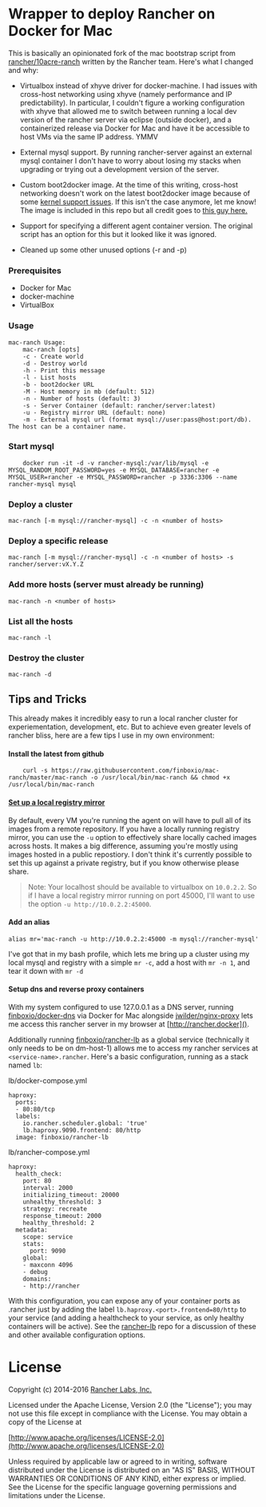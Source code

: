 # Wrapper to deploy Rancher on Docker for Mac

This is basically an opinionated fork of the mac bootstrap script from [rancher/10acre-ranch](https://github.com/rancher/10acre-ranch) written by the Rancher team. Here's what I changed and why:

- Virtualbox instead of xhyve driver for docker-machine. I had issues with cross-host networking using xhyve (namely performance and IP predictability). In particular, I couldn't figure a working configuration with xhyve that allowed me to switch between running a local dev version of the rancher server via eclipse (outside docker), and a containerized release via Docker for Mac and have it be accessible to host VMs via the same IP address. YMMV

- External mysql support. By running rancher-server against an external mysql container I don't have to worry about losing my stacks when upgrading or trying out a development version of the server.

- Custom boot2docker image. At the time of this writing, cross-host networking doesn't work on the latest boot2docker image because of some [kernel support issues](https://forums.rancher.com/t/how-to-get-rancher-overlay-network-working-locally/3044/9). If this isn't the case anymore, let me know! The image is included in this repo but all credit goes to [this guy here.](http://www.odoko.co.uk/local-rancher-with-overlay-networking/)

- Support for specifying a different agent container version. The original script has an option for this but it looked like it was ignored.

- Cleaned up some other unused options (-r and -p)

### Prerequisites

- Docker for Mac
- docker-machine
- VirtualBox

### Usage

```
mac-ranch Usage:
    mac-ranch [opts]
    -c - Create world
    -d - Destroy world
    -h - Print this message
    -l - List hosts
    -b - boot2docker URL
    -M - Host memory in mb (default: 512)
    -n - Number of hosts (default: 3)
    -s - Server Container (default: rancher/server:latest)
    -u - Registry mirror URL (default: none)
    -m - External mysql url (format mysql://user:pass@host:port/db). The host can be a container name.

```

### Start mysql

```
    docker run -it -d -v rancher-mysql:/var/lib/mysql -e MYSQL_RANDOM_ROOT_PASSWORD=yes -e MYSQL_DATABASE=rancher -e MYSQL_USER=rancher -e MYSQL_PASSWORD=rancher -p 3336:3306 --name rancher-mysql mysql
```

### Deploy a cluster

```
mac-ranch [-m mysql://rancher-mysql] -c -n <number of hosts>
```

### Deploy a specific release

```
mac-ranch [-m mysql://rancher-mysql] -c -n <number of hosts> -s rancher/server:vX.Y.Z
```

### Add more hosts (server must already be running)

```
mac-ranch -n <number of hosts>
```

### List all the hosts

```
mac-ranch -l
```

### Destroy the cluster

```
mac-ranch -d
```

## Tips and Tricks

This already makes it incredibly easy to run a local rancher cluster for experiementation, development, etc. But to achieve even greater levels of rancher bliss, here are a few tips I use in my own environment:

#### Install the latest from github
```
    curl -s https://raw.githubusercontent.com/finboxio/mac-ranch/master/mac-ranch -o /usr/local/bin/mac-ranch && chmod +x /usr/local/bin/mac-ranch
```

#### [Set up a local registry mirror](https://github.com/docker/distribution/blob/master/docs/recipes/osx-setup-guide.md)
By default, every VM you're running the agent on will have to pull all of its images from a remote repository. If you have a locally running registry mirror, you can use the `-u` option to effectively share locally cached images across hosts. It makes a big difference, assuming you're mostly using images hosted in a public repostiory. I don't think it's currently possible to set this up against a private registry, but if you know otherwise please share.

> Note:
> Your localhost should be available to virtualbox on `10.0.2.2`. So if I have a local registry mirror running on port 45000, I'll want to use the option `-u http://10.0.2.2:45000`.

#### Add an alias
```
alias mr='mac-ranch -u http://10.0.2.2:45000 -m mysql://rancher-mysql'
```
I've got that in my bash profile, which lets me bring up a cluster using my local mysql and registry with a simple `mr -c`, add a host with `mr -n 1`, and tear it down with `mr -d`

#### Setup dns and reverse proxy containers

With my system configured to use 127.0.0.1 as a DNS server, running [finboxio/docker-dns](https://github.com/finboxio/docker-dns) via Docker for Mac alongside [jwilder/nginx-proxy](https://github.com/jwilder/nginx-proxy) lets me access this rancher server in my browser at [http://rancher.docker]().

Additionally running [finboxio/rancher-lb](https://github.com/finboxio/rancher-lb) as a global service (technically it only needs to be on dm-host-1) allows me to access my rancher services at `<service-name>.rancher`. Here's a basic configuration, running as a stack named `lb`:

lb/docker-compose.yml

```
haproxy:
  ports:
  - 80:80/tcp
  labels:
    io.rancher.scheduler.global: 'true'
    lb.haproxy.9090.frontend: 80/http
  image: finboxio/rancher-lb
```

lb/rancher-compose.yml

```
haproxy:
  health_check:
    port: 80
    interval: 2000
    initializing_timeout: 20000
    unhealthy_threshold: 3
    strategy: recreate
    response_timeout: 2000
    healthy_threshold: 2
  metadata:
    scope: service
    stats:
      port: 9090
    global:
    - maxconn 4096
    - debug
    domains:
    - http://rancher
```

With this configuration, you can expose any of your container ports as <service-name>.rancher just by adding the label `lb.haproxy.<port>.frontend=80/http` to your service (and adding a healthcheck to your service, as only healthy containers will be active). See the [rancher-lb](https://github.com/finboxio/rancher-lb) repo for a discussion of these and other available configuration options.

# License
Copyright (c) 2014-2016 [Rancher Labs, Inc.](http://rancher.com)

Licensed under the Apache License, Version 2.0 (the "License");
you may not use this file except in compliance with the License.
You may obtain a copy of the License at

[http://www.apache.org/licenses/LICENSE-2.0](http://www.apache.org/licenses/LICENSE-2.0)

Unless required by applicable law or agreed to in writing, software
distributed under the License is distributed on an "AS IS" BASIS,
WITHOUT WARRANTIES OR CONDITIONS OF ANY KIND, either express or implied.
See the License for the specific language governing permissions and
limitations under the License.
